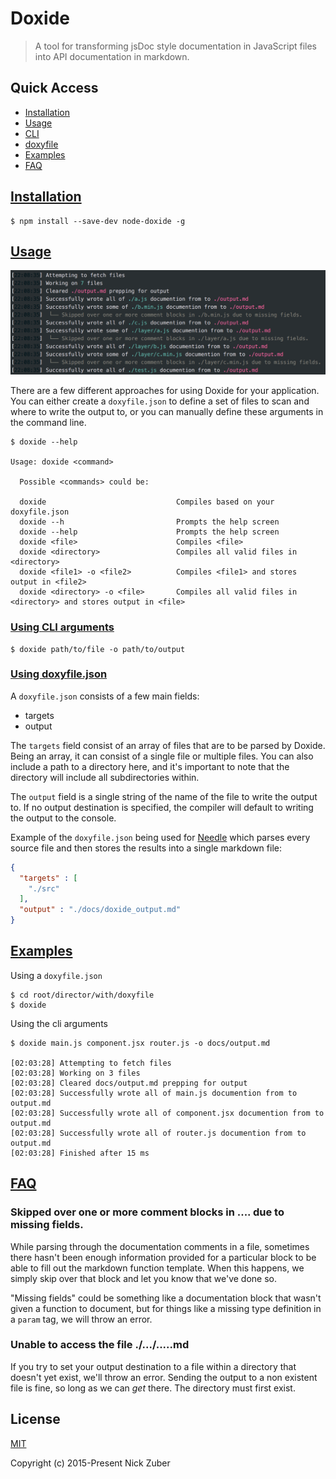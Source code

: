 # Doxide

> A tool for transforming jsDoc style documentation in JavaScript files into API documentation in markdown.

## Quick Access

 - <a href="#installation">Installation</a>
 - <a href="#usage">Usage</a>
  - <a href="#cli">CLI</a>
  - <a href="#doxyfile">doxyfile</a>
 - <a href="#examples">Examples</a>
 - <a href="#faq">FAQ</a>

## <a href="#installation" name="installation">Installation</a>

```
$ npm install --save-dev node-doxide -g
```

## <a href="#usage" name="usage">Usage</a>

<img src="./.github/example.png" />

There are a few different approaches for using Doxide for your application. You can either create a `doxyfile.json` to define a set of files to scan and where to write the output to, or you can manually define these arguments in the command line.

```
$ doxide --help

Usage: doxide <command>

  Possible <commands> could be:

  doxide                             Compiles based on your doxyfile.json
  doxide --h                         Prompts the help screen
  doxide --help                      Prompts the help screen
  doxide <file>                      Compiles <file>
  doxide <directory>                 Compiles all valid files in <directory>
  doxide <file1> -o <file2>          Compiles <file1> and stores output in <file2>
  doxide <directory> -o <file>       Compiles all valid files in <directory> and stores output in <file>
```


### <a href="#cli" name="cli">Using CLI arguments</a>

```
$ doxide path/to/file -o path/to/output
```

### <a href="#doxyfile" name="doxyfile">Using doxyfile.json</a>

A `doxyfile.json` consists of a few main fields:

 - targets
 - output

The `targets` field consist of an array of files that are to be parsed by Doxide. Being an array, it can consist of a single file or multiple files. You can also include a path to a directory here, and it's important to note that the directory will include all subdirectories within.

The `output` field is a single string of the name of the file to write the output to. If no output destination is specified, the compiler will default to writing the output to the console.

Example of the `doxyfile.json` being used for [Needle](https://github.com/nickzuber/needle) which parses every source file and then stores the results into a single markdown file:

```json
{
  "targets" : [
    "./src"
  ],
  "output" : "./docs/doxide_output.md"
}

```

## <a href="#examples" name="example">Examples</a>

Using a `doxyfile.json`

```
$ cd root/director/with/doxyfile
$ doxide
```

Using the cli arguments

```
$ doxide main.js component.jsx router.js -o docs/output.md

[02:03:28] Attempting to fetch files
[02:03:28] Working on 3 files
[02:03:28] Cleared docs/output.md prepping for output
[02:03:28] Successfully wrote all of main.js documention from to output.md
[02:03:28] Successfully wrote all of component.jsx documention from to output.md
[02:03:28] Successfully wrote all of router.js documention from to output.md
[02:03:28] Finished after 15 ms
```

## <a href="#faq" name="faq">FAQ</a>

### Skipped over one or more comment blocks in .... due to missing fields.

While parsing through the documentation comments in a file, sometimes there hasn't been enough information provided for a particular block to be able to fill out the markdown function template. When this happens, we simply skip over that block and let you know that we've done so.

"Missing fields" could be something like a documentation block that wasn't given a function to document, but for things like a missing type definition in a `param` tag, we will throw an error.

### Unable to access the file ./.../.....md

If you try to set your output destination to a file within a directory that doesn't yet exist, we'll throw an error. Sending the output to a non existent file is fine, so long as we can _get_ there. The directory must first exist.

## License
[MIT](https://opensource.org/licenses/MIT)

Copyright (c) 2015-Present Nick Zuber
